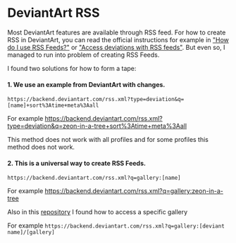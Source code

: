 # DeviantArt RSS

Most DeviantArt features are available through RSS feed. For how to create RSS in DeviantArt, you can read the official instructions for example in ["How do I use RSS Feeds?"](https://www.deviantartsupport.com/en/article/how-do-i-use-rss-feeds) or ["Access deviations with RSS feeds"](https://www.deviantart.com/developers/rss). But even so, I managed to run into problem of creating RSS Feeds.

I found two solutions for how to form a tape:

#### 1. We use an example from DeviantArt with changes.

```https://backend.deviantart.com/rss.xml?type=deviation&q=[name]+sort%3Atime+meta%3Aall```

For example https://backend.deviantart.com/rss.xml?type=deviation&q=zeon-in-a-tree+sort%3Atime+meta%3Aall

This method does not work with all profiles and for some profiles this method does not work.

#### 2. This is a universal way to create RSS Feeds.

```https://backend.deviantart.com/rss.xml?q=gallery:[name]```

For example https://backend.deviantart.com/rss.xml?q=gallery:zeon-in-a-tree

Also in this [repository](https://github.com/jamesl1001/deviantART-API) I found how to access a specific gallery

For example ```https://backend.deviantart.com/rss.xml?q=gallery:[deviant name]/[gallery]```


